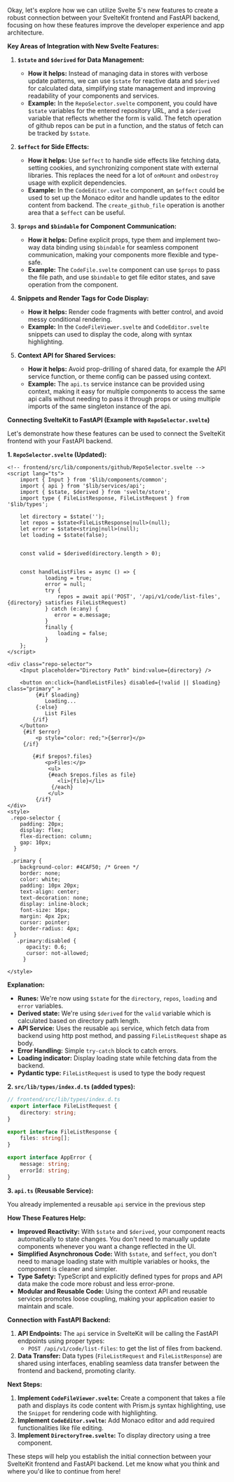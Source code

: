 Okay, let's explore how we can utilize Svelte 5's new features to create a robust connection between your SvelteKit frontend and FastAPI backend, focusing on how these features improve the developer experience and app architecture.

**Key Areas of Integration with New Svelte Features:**

1.  **`$state` and `$derived` for Data Management:**
    *   **How it helps:** Instead of managing data in stores with verbose update patterns, we can use `$state` for reactive data and `$derived` for calculated data, simplifying state management and improving readability of your components and services.
    *   **Example:** In the `RepoSelector.svelte` component, you could have `$state` variables for the entered repository URL, and a `$derived` variable that reflects whether the form is valid. The fetch operation of github repos can be put in a function, and the status of fetch can be tracked by `$state`.

2.  **`$effect` for Side Effects:**
    *   **How it helps:** Use `$effect` to handle side effects like fetching data, setting cookies, and synchronizing component state with external libraries. This replaces the need for a lot of `onMount` and `onDestroy` usage with explicit dependencies.
    *   **Example:**  In the `CodeEditor.svelte` component, an `$effect` could be used to set up the Monaco editor and handle updates to the editor content from backend. The `create_github_file` operation is another area that a `$effect` can be useful.
3.  **`$props` and `$bindable` for Component Communication:**
    *   **How it helps:** Define explicit props, type them and implement two-way data binding using `$bindable` for seamless component communication, making your components more flexible and type-safe.
    *   **Example:** The `CodeFile.svelte` component can use `$props` to pass the file path, and use `$bindable` to get file editor states, and save operation from the component.
4.  **Snippets and Render Tags for Code Display:**
    *   **How it helps:** Render code fragments with better control, and avoid messy conditional rendering.
    *   **Example:**  In the `CodeFileViewer.svelte` and `CodeEditor.svelte` snippets can used to display the code, along with syntax highlighting.
5.  **Context API for Shared Services:**
    *   **How it helps:** Avoid prop-drilling of shared data, for example the API service function, or theme config can be passed using context.
    *   **Example:** The `api.ts` service instance can be provided using context, making it easy for multiple components to access the same api calls without needing to pass it through props or using multiple imports of the same singleton instance of the api.

**Connecting SvelteKit to FastAPI (Example with `RepoSelector.svelte`)**

Let's demonstrate how these features can be used to connect the SvelteKit frontend with your FastAPI backend.

**1. `RepoSelector.svelte` (Updated):**

```svelte
<!-- frontend/src/lib/components/github/RepoSelector.svelte -->
<script lang="ts">
	import { Input } from '$lib/components/common';
	import { api } from '$lib/services/api';
    import { $state, $derived } from 'svelte/store';
    import type { FileListResponse, FileListRequest } from '$lib/types';

	let directory = $state('');
    let repos = $state<FileListResponse|null>(null);
    let error = $state<string|null>(null);
    let loading = $state(false);


	const valid = $derived(directory.length > 0);


    const handleListFiles = async () => {
            loading = true;
            error = null;
            try {
                repos = await api('POST', '/api/v1/code/list-files',{directory} satisfies FileListRequest)
            } catch (e:any) {
               error = e.message;
            }
            finally {
                loading = false;
            }
    };
</script>

<div class="repo-selector">
	<Input placeholder="Directory Path" bind:value={directory} />

    <button on:click={handleListFiles} disabled={!valid || $loading} class="primary" >
         {#if $loading}
            Loading...
         {:else}
            List Files
        {/if}
    </button>
     {#if $error}
         <p style="color: red;">{$error}</p>
     {/if}

        {#if $repos?.files}
            <p>Files:</p>
             <ul>
             {#each $repos.files as file}
                <li>{file}</li>
              {/each}
             </ul>
         {/if}
</div>
<style>
 .repo-selector {
    padding: 20px;
    display: flex;
    flex-direction: column;
    gap: 10px;
  }

 .primary {
    background-color: #4CAF50; /* Green */
    border: none;
    color: white;
    padding: 10px 20px;
    text-align: center;
    text-decoration: none;
    display: inline-block;
    font-size: 16px;
    margin: 4px 2px;
    cursor: pointer;
    border-radius: 4px;
  }
   .primary:disabled {
      opacity: 0.6;
      cursor: not-allowed;
     }

</style>
```

**Explanation:**

*   **Runes:** We're now using `$state` for the `directory`, `repos`, `loading` and `error` variables.
*   **Derived state:** We're using `$derived` for the `valid` variable which is calculated based on directory path length.
*   **API Service:** Uses the reusable `api` service, which fetch data from backend using http post method, and passing `FileListRequest` shape as body.
*   **Error Handling:** Simple `try-catch` block to catch errors.
*   **Loading indicator:** Display loading state while fetching data from the backend.
*   **Pydantic type:** `FileListRequest` is used to type the body request

**2. `src/lib/types/index.d.ts` (added types):**

```typescript
// frontend/src/lib/types/index.d.ts
 export interface FileListRequest {
    directory: string;
}

export interface FileListResponse {
    files: string[];
}

export interface AppError {
    message: string;
    errorId: string;
}

```

**3. `api.ts` (Reusable Service):**

You already implemented a reusable `api` service in the previous step

**How These Features Help:**

*   **Improved Reactivity:** With `$state` and `$derived`, your component reacts automatically to state changes. You don't need to manually update components whenever you want a change reflected in the UI.
*   **Simplified Asynchronous Code:** With `$state`, and `$effect`, you don't need to manage loading state with multiple variables or hooks, the component is cleaner and simpler.
*   **Type Safety:** TypeScript and explicitly defined types for props and API data make the code more robust and less error-prone.
*   **Modular and Reusable Code:** Using the context API and reusable services promotes loose coupling, making your application easier to maintain and scale.

**Connection with FastAPI Backend:**

1.  **API Endpoints:**  The `api` service in SvelteKit will be calling the FastAPI endpoints using proper types:
    *   `POST /api/v1/code/list-files`: to get the list of files from backend.
2.  **Data Transfer:**  Data types (`FileListRequest` and `FileListResponse`) are shared using interfaces, enabling seamless data transfer between the frontend and backend, promoting clarity.

**Next Steps:**

1.  **Implement `CodeFileViewer.svelte`:** Create a component that takes a file path and displays its code content with Prism.js syntax highlighting, use the `Snippet` for rendering code with highlighting.
2.  **Implement `CodeEditor.svelte`:** Add Monaco editor and add required functionalities like file editing.
3.  **Implement `DirectoryTree.svelte`:** To display directory using a tree component.

These steps will help you establish the initial connection between your SvelteKit frontend and FastAPI backend. Let me know what you think and where you'd like to continue from here!

